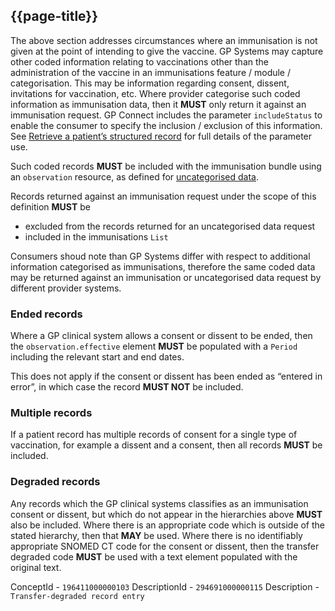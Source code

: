 ## {{page-title}}

The above section addresses circumstances where an immunisation is not given at the point of intending to give the vaccine.
GP Systems may capture other coded information relating to vaccinations other than the administration of the vaccine in an immunisations feature / module / categorisation.
This may be information regarding consent, dissent, invitations for vaccination, etc.
Where provider categorise such coded information as immunisation data, then it **MUST** only return it against an immunisation request.
GP Connect includes the parameter <code class="highlighter-rouge">includeStatus</code> to enable the consumer to specify the inclusion / exclusion of this information.
See [Retrieve a patient’s structured record](https://developer.nhs.uk/apis/gpconnect-1-6-0/accessrecord_structured_development_retrieve_patient_record.html) for full details of the parameter use.

Such coded records <strong>MUST</strong> be included with the immunisation bundle using an <code>observation</code> resource, as defined for <a href="accessrecord_structured_development_observation_uncategoriseddata.html">[uncategorised data](https://simplifier.net/guide/gpconnect-data-model/Home/FHIR-Assets/All-assets/Profiles/Profile--CareConnect-GPC-Observation-1?version=current).

Records returned against an immunisation request under the scope of this definition <strong>MUST</strong> be

- excluded from the records returned for an uncategorised data request
- included in the immunisations <code class="highlighter-rouge">List</code>

Consumers shoud note than GP Systems differ with respect to additional information categorised as immunisations, therefore the same coded data may be returned against an immunisation or uncategorised data request by different provider systems.

<h3 id="ended-records">Ended records</h3>

<p>Where a GP clinical system allows a consent or dissent to be ended, then the <code>observation.effective</code> element <strong>MUST</strong> be populated with a <code>Period</code> including the relevant start and end dates.</p>

<p>This does not apply if the consent or dissent has been ended as “entered in error”, in which case the record <strong>MUST NOT</strong> be included.</p>

<h3 id="multiple-records">Multiple records</h3>

<p>If a patient record has multiple records of consent for a single type of vaccination, for example a dissent and a consent, then all records <strong>MUST</strong> be included.</p>

<h3 id="degraded-records">Degraded records</h3>

<p>Any records which the GP clinical systems classifies as an immunisation consent or dissent, but which do not appear in the hierarchies above <strong>MUST</strong> also be included.
Where there is an appropriate code which is outside of the stated hierarchy, then that <strong>MAY</strong> be used.
Where there is no identifiably appropriate SNOMED CT code for the consent or dissent, then the transfer degraded code <strong>MUST</strong> be used with a text element populated with the original text.</p>

ConceptId - `196411000000103`
DescriptionId - `294691000000115`
Description - `Transfer-degraded record entry`